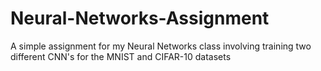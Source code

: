 # Neural-Networks-Assignment
A simple assignment for my Neural Networks class involving training two different CNN's for the MNIST and CIFAR-10 datasets
